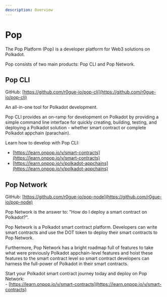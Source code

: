 ```yaml
---
description: Overview
---
```


# Pop

The Pop Platform (Pop) is a developer platform for Web3 solutions on Polkadot.

Pop consists of two main products: Pop CLI and Pop Network.

## Pop CLI

GitHub: [https://github.com/r0gue-io/pop-cli](https://github.com/r0gue-io/pop-cli)

An all-in-one tool for Polkadot development.&#x20;

Pop CLI provides an on-ramp for development on Polkadot by providing a simple command line interface for quickly creating, building, testing, and deploying a Polkadot solution - whether smart contract or complete Polkadot appchain (parachain).

Learn how to develop with Pop CLI:

* [https://learn.onpop.io/v/smart-contracts](https://learn.onpop.io/v/smart-contracts)
* [https://learn.onpop.io/v/polkadot-appchains](https://learn.onpop.io/v/polkadot-appchains)

## Pop Network

GitHub: [https://github.com/r0gue-io/pop-node](https://github.com/r0gue-io/pop-node)

Pop Network is the answer to: "How do I deploy a smart contract on Polkadot?".

Pop Network is a Polkadot smart contract platform. Developers can write smart contracts and use the DOT token to deploy their smart contracts to Pop Network.

Furthermore, Pop Network has a bright roadmap full of features to take what were previously Polkadot appchain-level features and hoist these features to the smart contract level so smart contract developers can harness the full-power of Polkadot in their smart contracts.&#x20;

Start your Polkadot smart contract journey today and deploy on Pop Network:\
\- [https://learn.onpop.io/v/smart-contracts](https://learn.onpop.io/v/smart-contracts)

